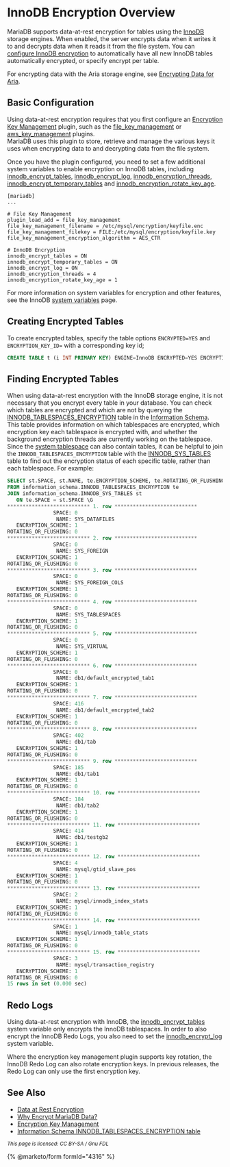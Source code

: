 # InnoDB Encryption Overview

MariaDB supports data-at-rest encryption for tables using the [InnoDB](../../../../../server-usage/storage-engines/innodb/) storage engines. When enabled, the server encrypts data when it writes it to and decrypts data when it reads it from the file system. You can [configure InnoDB encryption](innodb-enabling-encryption.md) to automatically have all new InnoDB tables automatically encrypted, or specify encrypt per table.

For encrypting data with the Aria storage engine, see [Encrypting Data for Aria](../aria-encryption/aria-encryption-overview.md).

## Basic Configuration

Using data-at-rest encryption requires that you first configure an [Encryption Key Management](../../../securing-mariadb-encryption/encryption-data-at-rest-encryption/key-management-and-encryption-plugins/encryption-key-management.md) plugin, such as the [file\_key\_management](../key-management-and-encryption-plugins/file-key-management-encryption-plugin.md) or [aws\_key\_management](../key-management-and-encryption-plugins/aws-key-management-encryption-plugin.md) plugins.\
MariaDB uses this plugin to store, retrieve and manage the various keys it uses when encrypting data to and decrypting data from the file system.

Once you have the plugin configured, you need to set a few additional system variables to enable encryption on InnoDB tables, including [innodb\_encrypt\_tables](../../../../../server-usage/storage-engines/innodb/innodb-system-variables.md#innodb_encrypt_tables), [innodb\_encrypt\_log](../../../../../server-usage/storage-engines/innodb/innodb-system-variables.md#innodb_encrypt_log), [innodb\_encryption\_threads](../../../../../server-usage/storage-engines/innodb/innodb-system-variables.md#innodb_encryption_threads), [innodb\_encrypt\_temporary\_tables](../../../../../server-usage/storage-engines/innodb/innodb-system-variables.md#innodb_encrypt_temporary_tables) and [innodb\_encryption\_rotate\_key\_age](../../../../../server-usage/storage-engines/innodb/innodb-system-variables.md#innodb_encryption_rotate_key_age).

```
[mariadb]
...

# File Key Management
plugin_load_add = file_key_management
file_key_management_filename = /etc/mysql/encryption/keyfile.enc
file_key_management_filekey = FILE:/etc/mysql/encryption/keyfile.key
file_key_management_encryption_algorithm = AES_CTR

# InnoDB Encryption
innodb_encrypt_tables = ON
innodb_encrypt_temporary_tables = ON
innodb_encrypt_log = ON
innodb_encryption_threads = 4
innodb_encryption_rotate_key_age = 1
```

For more information on system variables for encryption and other features, see the InnoDB [system variables](../../../../../server-usage/storage-engines/innodb/innodb-system-variables.md) page.

## Creating Encrypted Tables

To create encrypted tables, specify the table options `ENCRYPTED=YES` and `ENCRYPTION_KEY_ID=` with a corresponding key id;

```sql
CREATE TABLE t (i INT PRIMARY KEY) ENGINE=InnoDB ENCRYPTED=YES ENCRYPTION_KEY_ID=2;
```

## Finding Encrypted Tables

When using data-at-rest encryption with the InnoDB storage engine, it is not necessary that you encrypt every table in your database. You can check which tables are encrypted and which are not by querying the [INNODB\_TABLESPACES\_ENCRYPTION](../../../../../reference/system-tables/information-schema/information-schema-tables/information-schema-innodb-tables/information-schema-innodb_tablespaces_encryption-table.md) table in the [Information Schema](../../../../../reference/system-tables/information-schema/). This table provides information on which tablespaces are encrypted, which encryption key each tablespace is encrypted with, and whether the background encryption threads are currently working on the tablespace. Since the [system tablespace](../../../../../server-usage/storage-engines/innodb/innodb-tablespaces/innodb-system-tablespaces.md) can also contain tables, it can be helpful to join the `INNODB_TABLESPACES_ENCRYPTION` table with the [INNODB\_SYS\_TABLES](../../../../../reference/system-tables/information-schema/information-schema-tables/information-schema-innodb-tables/information-schema-innodb_sys_tables-table.md) table to find out the encryption status of each specific table, rather than each tablespace. For example:

```sql
SELECT st.SPACE, st.NAME, te.ENCRYPTION_SCHEME, te.ROTATING_OR_FLUSHING
FROM information_schema.INNODB_TABLESPACES_ENCRYPTION te
JOIN information_schema.INNODB_SYS_TABLES st
   ON te.SPACE = st.SPACE \G
*************************** 1. row ***************************
               SPACE: 0
                NAME: SYS_DATAFILES
   ENCRYPTION_SCHEME: 1
ROTATING_OR_FLUSHING: 0
*************************** 2. row ***************************
               SPACE: 0
                NAME: SYS_FOREIGN
   ENCRYPTION_SCHEME: 1
ROTATING_OR_FLUSHING: 0
*************************** 3. row ***************************
               SPACE: 0
                NAME: SYS_FOREIGN_COLS
   ENCRYPTION_SCHEME: 1
ROTATING_OR_FLUSHING: 0
*************************** 4. row ***************************
               SPACE: 0
                NAME: SYS_TABLESPACES
   ENCRYPTION_SCHEME: 1
ROTATING_OR_FLUSHING: 0
*************************** 5. row ***************************
               SPACE: 0
                NAME: SYS_VIRTUAL
   ENCRYPTION_SCHEME: 1
ROTATING_OR_FLUSHING: 0
*************************** 6. row ***************************
               SPACE: 0
                NAME: db1/default_encrypted_tab1
   ENCRYPTION_SCHEME: 1
ROTATING_OR_FLUSHING: 0
*************************** 7. row ***************************
               SPACE: 416
                NAME: db1/default_encrypted_tab2
   ENCRYPTION_SCHEME: 1
ROTATING_OR_FLUSHING: 0
*************************** 8. row ***************************
               SPACE: 402
                NAME: db1/tab
   ENCRYPTION_SCHEME: 1
ROTATING_OR_FLUSHING: 0
*************************** 9. row ***************************
               SPACE: 185
                NAME: db1/tab1
   ENCRYPTION_SCHEME: 1
ROTATING_OR_FLUSHING: 0
*************************** 10. row ***************************
               SPACE: 184
                NAME: db1/tab2
   ENCRYPTION_SCHEME: 1
ROTATING_OR_FLUSHING: 0
*************************** 11. row ***************************
               SPACE: 414
                NAME: db1/testgb2
   ENCRYPTION_SCHEME: 1
ROTATING_OR_FLUSHING: 0
*************************** 12. row ***************************
               SPACE: 4
                NAME: mysql/gtid_slave_pos
   ENCRYPTION_SCHEME: 1
ROTATING_OR_FLUSHING: 0
*************************** 13. row ***************************
               SPACE: 2
                NAME: mysql/innodb_index_stats
   ENCRYPTION_SCHEME: 1
ROTATING_OR_FLUSHING: 0
*************************** 14. row ***************************
               SPACE: 1
                NAME: mysql/innodb_table_stats
   ENCRYPTION_SCHEME: 1
ROTATING_OR_FLUSHING: 0
*************************** 15. row ***************************
               SPACE: 3
                NAME: mysql/transaction_registry
   ENCRYPTION_SCHEME: 1
ROTATING_OR_FLUSHING: 0
15 rows in set (0.000 sec)
```

## Redo Logs

Using data-at-rest encryption with InnoDB, the [innodb\_encrypt\_tables](../../../../../server-usage/storage-engines/innodb/innodb-system-variables.md#innodb_encrypt_tables) system variable only encrypts the InnoDB tablespaces. In order to also encrypt the InnoDB Redo Logs, you also need to set the [innodb\_encrypt\_log](../../../../../server-usage/storage-engines/innodb/innodb-system-variables.md#innodb_encrypt_log) system variable.

Where the encryption key management plugin supports key rotation, the InnoDB Redo Log can also rotate encryption keys. In previous releases, the Redo Log can only use the first encryption key.

## See Also

* [Data at Rest Encryption](../../../securing-mariadb-encryption/encryption-data-at-rest-encryption/data-at-rest-encryption-overview.md)
* [Why Encrypt MariaDB Data?](../../../securing-mariadb-encryption/encryption-data-at-rest-encryption/why-encrypt-mariadb-data.md)
* [Encryption Key Management](../../../securing-mariadb-encryption/encryption-data-at-rest-encryption/key-management-and-encryption-plugins/encryption-key-management.md)
* [Information Schema INNODB\_TABLESPACES\_ENCRYPTION table](../../../../../reference/system-tables/information-schema/information-schema-tables/information-schema-innodb-tables/information-schema-innodb_tablespaces_encryption-table.md)

<sub>_This page is licensed: CC BY-SA / Gnu FDL_</sub>

{% @marketo/form formId="4316" %}
